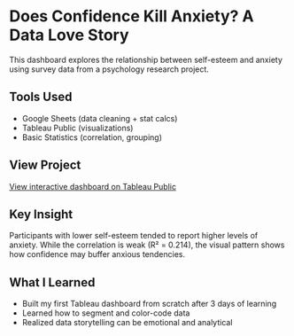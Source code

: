 # Does Confidence Kill Anxiety? A Data Love Story

This dashboard explores the relationship between self-esteem and anxiety using survey data from a psychology research project.

## Tools Used
- Google Sheets (data cleaning + stat calcs)
- Tableau Public (visualizations)
- Basic Statistics (correlation, grouping)

## View Project
[View interactive dashboard on Tableau Public](https://public.tableau.com/views/DoesConfidenceKillAnxietyADataLoveStory/DoesConfidenceKillAnxietyADataLoveStory?:language=en-US&:sid=&:redirect=auth&:display_count=n&:origin=viz_share_link)

## Key Insight
Participants with lower self-esteem tended to report higher levels of anxiety. While the correlation is weak (R² = 0.214), the visual pattern shows how confidence may buffer anxious tendencies.

## What I Learned
- Built my first Tableau dashboard from scratch after 3 days of learning
- Learned how to segment and color-code data
- Realized data storytelling can be emotional and analytical


